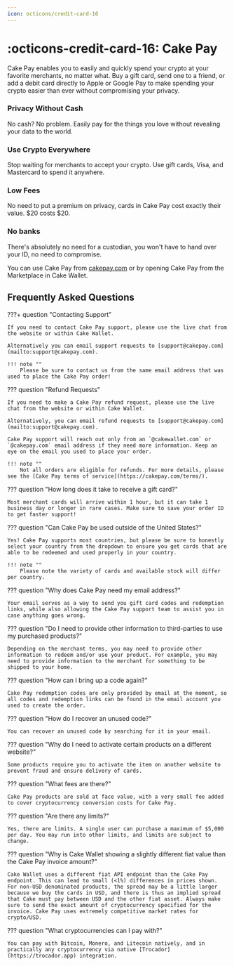 ```yaml
---
icon: octicons/credit-card-16
---
```


# :octicons-credit-card-16: Cake Pay

Cake Pay enables you to easily and quickly spend your crypto at your favorite merchants, no matter what. Buy a gift card, send one to a friend, or add a debit card directly to Apple or Google Pay to make spending your crypto easier than ever without compromising your privacy.

### Privacy Without Cash

No cash? No problem. Easily pay for the things you love without revealing your data to the world.

### Use Crypto Everywhere

Stop waiting for merchants to accept your crypto. Use gift cards, Visa, and Mastercard to spend it anywhere.

### Low Fees

No need to put a premium on privacy, cards in Cake Pay cost exactly their value. $20 costs $20.

### No banks

There's absolutely no need for a custodian, you won't have to hand over your ID, no need to compromise.

You can use Cake Pay from [cakepay.com](https://cakepay.com) or by opening Cake Pay from the Marketplace in Cake Wallet.

## Frequently Asked Questions

???+ question "Contacting Support"

    If you need to contact Cake Pay support, please use the live chat from the website or within Cake Wallet.

    Alternatively you can email support requests to [support@cakepay.com](mailto:support@cakepay.com).

    !!! note ""
        Please be sure to contact us from the same email address that was used to place the Cake Pay order!

??? question "Refund Requests"

    If you need to make a Cake Pay refund request, please use the live chat from the website or within Cake Wallet.

    Alternatively, you can email refund requests to [support@cakepay.com](mailto:support@cakepay.com).

    Cake Pay support will reach out only from an `@cakewallet.com` or `@cakepay.com` email address if they need more information. Keep an eye on the email you used to place your order.

    !!! note ""
        Not all orders are eligible for refunds. For more details, please see the [Cake Pay terms of service](https://cakepay.com/terms/).

??? question "How long does it take to receive a gift card?"

    Most merchant cards will arrive within 1 hour, but it can take 1 business day or longer in rare cases. Make sure to save your order ID to get faster support!

??? question "Can Cake Pay be used outside of the United States?"

    Yes! Cake Pay supports most countries, but please be sure to honestly select your country from the dropdown to ensure you get cards that are able to be redeemed and used properly in your country.

    !!! note ""
        Please note the variety of cards and available stock will differ per country.

??? question "Why does Cake Pay need my email address?"

    Your email serves as a way to send you gift card codes and redemption links, while also allowing the Cake Pay support team to assist you in case anything goes wrong.

??? question "Do I need to provide other information to third-parties to use my purchased products?"

    Depending on the merchant terms, you may need to provide other information to redeem and/or use your product. For example, you may need to provide information to the merchant for something to be shipped to your home.

??? question "How can I bring up a code again?"

    Cake Pay redemption codes are only provided by email at the moment, so all codes and redemption links can be found in the email account you used to create the order.

??? question "How do I recover an unused code?"

    You can recover an unused code by searching for it in your email.

??? question "Why do I need to activate certain products on a different website?"

    Some products require you to activate the item on another website to prevent fraud and ensure delivery of cards.

??? question "What fees are there?"

    Cake Pay products are sold at face value, with a very small fee added to cover cryptocurrency conversion costs for Cake Pay.

??? question "Are there any limits?"

    Yes, there are limits. A single user can purchase a maximum of $5,000 per day. You may run into other limits, and limits are subject to change.

??? question "Why is Cake Wallet showing a slightly different fiat value than the Cake Pay invoice amount?"

    Cake Wallet uses a different fiat API endpoint than the Cake Pay endpoint. This can lead to small (<1%) differences in prices shown. For non-USD denominated products, the spread may be a little larger because we buy the cards in USD, and there is thus an implied spread that Cake must pay between USD and the other fiat asset. Always make sure to send the exact amount of cryptocurrency specified for the invoice. Cake Pay uses extremely competitive market rates for crypto/USD.

??? question "What cryptocurrencies can I pay with?"

    You can pay with Bitcoin, Monero, and Litecoin natively, and in practically any cryptocurrency via native [Trocador](https://trocador.app) integration.
    